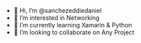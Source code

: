 - 👋 Hi, I’m @sanchezeddiedaniel
- 👀 I’m interested in Networking
- 🌱 I’m currently learning Xamarin & Python
- 💞️ I’m looking to collaborate on Any Project


<!---
This is a ✨ special ✨ repository because its `README.md` (this file) appears on your GitHub profile.
You can click the Preview link to take a look at your changes.
--->
